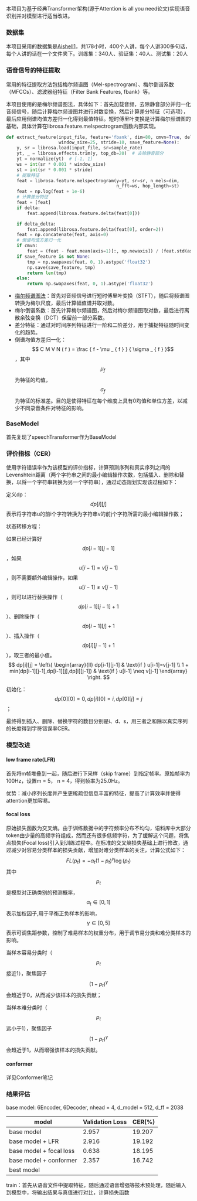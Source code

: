 本项目为基于经典Transformer架构(源于Attention is all you need论文)实现语音识别并对模型进行适当改进。

### 数据集

本项目采用的数据集是[Aishell1](https://www.openslr.org/33/)，共178小时，400个人讲，每个人讲300多句话，每个人讲的话在一个文件夹下。训练集：340人、验证集：40人、测试集：20人

### 语音信号的特征提取

常用的特征提取方法包括梅尔频谱图（Mel-spectrogram）、梅尔倒谱系数（MFCCs）、滤波器组特征（Filter Bank Features, fbank）等。

本项目使用的是梅尔频谱图法，具体如下：首先加载音频，去除静音部分并归一化音频信号，随后计算梅尔频谱图并进行对数变换，然后计算差分特征（可选项），最后应用倒谱均值方差归一化得到最值特征。短时傅里叶变换是计算梅尔频谱图的基础，具体计算在librosa.feature.melspectrogram函数内部实现。

```python
def extract_feature(input_file, feature='fbank', dim=80, cmvn=True, delta=False, delta_delta=False,
                    window_size=25, stride=10, save_feature=None):
    y, sr = librosa.load(input_file, sr=sample_rate)
    yt, _ = librosa.effects.trim(y, top_db=20)  # 去除静音部分
    yt = normalize(yt)	# [-1, 1]
    ws = int(sr * 0.001 * window_size)
    st = int(sr * 0.001 * stride)
    # 提取特征
    feat = librosa.feature.melspectrogram(y=yt, sr=sr, n_mels=dim,
                                          n_fft=ws, hop_length=st)
    feat = np.log(feat + 1e-6)
    # 计算差分特征
    feat = [feat]
    if delta:
        feat.append(librosa.feature.delta(feat[0]))

    if delta_delta:
        feat.append(librosa.feature.delta(feat[0], order=2))
    feat = np.concatenate(feat, axis=0)
    # 倒谱均值方差归一化
    if cmvn:
        feat = (feat - feat.mean(axis=1)[:, np.newaxis]) / (feat.std(axis=1) + 1e-16)[:, np.newaxis]
    if save_feature is not None:
        tmp = np.swapaxes(feat, 0, 1).astype('float32')
        np.save(save_feature, tmp)
        return len(tmp)
    else:
        return np.swapaxes(feat, 0, 1).astype('float32')
```

- [梅尔频谱图法](https://blog.csdn.net/qq_44250700/article/details/125372510)：首先对音频信号进行短时傅里叶变换（STFT），随后将频谱图转换为梅尔尺度，最后计算幅值谱并取对数。
- 梅尔倒谱系数：首先计算梅尔频谱图，然后对梅尔频谱图取对数，最后进行离散余弦变换（DCT）保留前一部分系数。
- 差分特征：通过对时间序列特征进行一阶和二阶差分，用于捕捉特征随时间变化的趋势。
- 倒谱均值方差归一化：$$ C M V N ( f ) = \frac { f - \mu _ { f } } { \sigma _ { f } }$$，其中$$\mu _ { f }$$为特征的均值，$$\sigma _ { f }$$为特征的标准差。目的是使得特征在每个维度上具有0均值和单位方差，以减少不同录音条件对特征的影响。

### BaseModel

首先复现了speechTransformer作为BaseModel

### 评价指标（CER）

使用字符错误率作为该模型的评价指标，计算预测序列和真实序列之间的Levenshtein距离（两个字符串之间的最小编辑操作次数，包括插入、删除和替换，以将一个字符串转换为另一个字符串），通过动态规划实现该过程如下：

定义dp：$$dp[i][j]$$表示将字符串u的前i个字符转换为字符串v的前j个字符所需的最小编辑操作数；

状态转移方程：

如果已经计算好$$dp[i-1][j-1]$$，如果$$u[i-1]=v[j-1]$$，则不需要额外编辑操作，如果$$u[i-1] \neq v[j-1]$$，则可以进行替换操作（$$dp[i-1][j-1] + 1$$）、删除操作（$$dp[i-1][j] + 1$$）、插入操作（$$dp[i][j-1] + 1$$），取三者的最小值。
$$
dp[i][j] = \left\{
\begin{array}{ll}
dp[i-1][j-1] & \text{if } u[i-1]=v[j-1] \\
1 + min(dp[i-1][j-1],dp[i-1][j],dp[i][j-1]) & \text{if } u[i-1] \neq v[j-1]
\end{array}
\right.
$$


初始化：$$dp[0][0] = 0, dp[i][0] = i, dp[0][j] = j$$；

最终得到插入、删除、替换字符的数目分别是i、d、s，用三者之和除以真实序列的长度得到字符错误率CER。

### 模型改进

#### low frame rate(LFR)

首先将m帧堆叠到一起，随后进行下采样（skip frame）到指定帧率。原始帧率为100Hz，设置m = 5， n = 4，得到帧率为25.0Hz。

优势：减小序列长度并产生更稀疏但信息丰富的特征，提高了计算效率并使得attention更加容易。

#### focal loss

原始损失函数为交叉熵。由于训练数据中的字符频率分布不均匀，语料库中大部分token由少量的高频字符组成，然而还有很多低频字符，为了缓解这个问题，将焦点损失(Focal loss)引入到训练过程中。在标准的交叉熵损失基础上进行修改，通过减少对容易分类样本的损失贡献，增加对难分类样本的关注，计算公式如下：
$$
F L ( p _ { t } ) = - \alpha _ { t } ( 1 - p _ { t } ) ^ { \gamma } \log ( p _ { t } )
$$
其中$$p _ { t }$$是模型对正确类别的预测概率，$$\alpha _ { t } \in [0, 1 ] $$表示加权因子,用于平衡正负样本的影响，$$ \gamma \in \left[ 0 , 5 \right]$$表示可调焦距参数，控制了难易样本的权重分布，用于调节易分类和难分类样本的影响。

当样本容易分类时（$$p _ { t }$$接近1），聚焦因子$$( 1 - p _ { t } ) ^ { \gamma }$$会趋近于0，从而减少该样本的损失贡献；

当样本难分类时（$$p _ { t }$$远小于1），聚焦因子$$( 1 - p _ { t } ) ^ { \gamma }$$会趋近于1，从而增强该样本的损失贡献。

#### conformer

详见Conformer笔记

### 结果评估

base model:  6Encoder, 6Decoder, nhead = 4, d_model = 512, d_ff = 2038

| model                   | Validation Loss | CER(%) |
| ----------------------- | --------------- | ------ |
| base model              | 2.957           | 19.207 |
| base model + LFR        | 2.916           | 19.192 |
| base model + focal loss | 0.638           | 18.195 |
| base model + conformer  | 2.357           | 16.742 |
| best model              |                 |        |

train：首先从语音文件中提取特征，随后通过语音增强等技术预处理，随后输入到模型中，将输出结果与真值进行对比，计算损失函数
